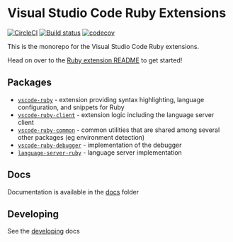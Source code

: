 # Visual Studio Code Ruby Extensions

[![CircleCI](https://img.shields.io/circleci/build/github/rubyide/vscode-ruby?label=circleci&token=c9eaf03305b3fe24e8bc819f3f48060431e8e78f)](https://circleci.com/gh/rubyide/vscode-ruby)
[![Build status](https://ci.appveyor.com/api/projects/status/vlgs2y7tsc4xpj4c?svg=true)](https://ci.appveyor.com/project/rebornix/vscode-ruby)
[![codecov](https://codecov.io/gh/rubyide/vscode-ruby/branch/master/graph/badge.svg)](https://codecov.io/gh/rubyide/vscode-ruby)

This is the monorepo for the Visual Studio Code Ruby extensions.

Head on over to the [Ruby extension README](https://github.com/rubyide/vscode-ruby/blob/master/packages/vscode-ruby-client/README.md) to get started!

## Packages

- [`vscode-ruby`](https://github.com/rubyide/vscode-ruby/blob/master/packages/vscode-ruby) - extension providing syntax highlighting, language configuration, and snippets for Ruby
- [`vscode-ruby-client`](https://github.com/rubyide/vscode-ruby/blob/master/packages/vscode-ruby-client) - extension logic including the language server client
- [`vscode-ruby-common`](https://github.com/rubyide/vscode-ruby/blob/master/packages/vscode-ruby-common) - common utilities that are shared among several other packages (eg environment detection)
- [`vscode-ruby-debugger`](https://github.com/rubyide/vscode-ruby/blob/master/packages/vscode-ruby-debugger) - implementation of the debugger
- [`language-server-ruby`](https://github.com/rubyide/vscode-ruby/blob/master/packages/language-server-ruby) - language server implementation
  <!-- - [`ruby-debug-ide-protocol`](https://github.com/rubyide/vscode-ruby/blob/master/packages/ruby-debug-ide-protocol) - implementation of the [ruby-debug-ide protocol](https://github.com/ruby-debug/ruby-debug-ide/blob/master/protocol-spec.md)r -->

## Docs

Documentation is available in the [docs](https://github.com/rubyide/vscode-ruby/tree/master/docs) folder

## Developing

See the [developing](https://github.com/rubyide/vscode-ruby/blob/master/docs/developing.md) docs
